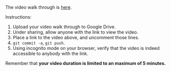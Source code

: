 
The video walk through is [here](https://drive.google.com/file/d/1dC_Lm8BkozcUiS-tfIOZQzWyZo-QCZG5/view?usp=sharing).

Instructions:

1. Upload your video walk through to Google Drive.
2. Under sharing, allow anyone with the link to view the video.
3. Place a link to the video above, and uncomment those lines.
4. `git commit -a`, `git push`.
5. Using incognito mode on your browser, verify that the video is indeed accessible to anybody with the link.

Remember that **your video duration is limited to an maximum of 5 minutes.**   
